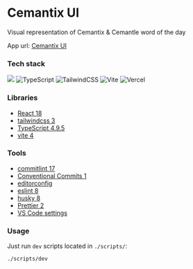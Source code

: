 # Cemantix UI

Visual representation of Cemantix & Cemantle word of the day

App url: [Cemantix UI](https://cemantix-ui.vercel.app/)

### Tech stack

![](https://img.shields.io/badge/React-informational?style=flat&logo=react&logoColor=white&color=62DAFC) ![TypeScript](https://img.shields.io/badge/typescript-%23007ACC.svg?style=flat&logo=typescript&logoColor=white) ![TailwindCSS](https://img.shields.io/badge/Tailwindcss-%2338B2AC.svg?style=flat&logo=tailwind-css&logoColor=white) ![Vite](https://img.shields.io/badge/Vite-%2335495e.svg?style=flat&logo=vite&logoColor=%234FC08D) ![Vercel](https://img.shields.io/badge/Vercel-%23000000.svg?style=flat&logo=vercel&logoColor=white)


### Libraries

- [React 18](https://reactjs.org/)
- [tailwindcss 3](https://tailwindcss.com/)
- [TypeScript 4.9.5](https://www.typescriptlang.org/)
- [vite 4](https://vitejs.dev/)

### Tools

- [commitlint 17](https://commitlint.js.org)
- [Conventional Commits 1](https://www.conventionalcommits.org)
- [editorconfig](https://editorconfig.org/)
- [eslint 8](https://eslint.org/)
- [husky 8](https://typicode.github.io/husky/#/)
- [Prettier 2](https://prettier.io/)
- [VS Code settings](https://code.visualstudio.com/)

### Usage

Just run `dev` scripts located in `./scripts/`:

```bash
./scripts/dev
```
